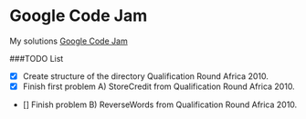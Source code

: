 # Google Code Jam
My solutions [Google Code Jam](https://code.google.com/codejam)

###TODO List

- [x] Create structure of the directory Qualification Round Africa 2010.
- [x] Finish first problem A) StoreCredit from Qualification Round Africa 2010.
- [] Finish problem B) ReverseWords from Qualification Round Africa 2010.
